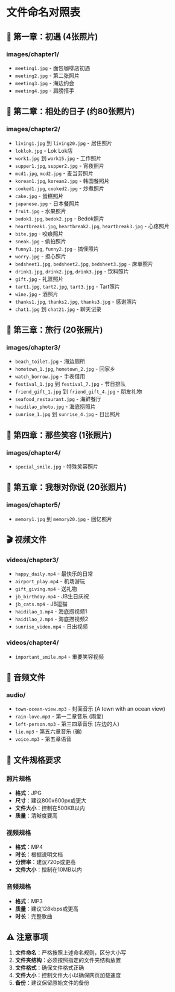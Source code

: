 # 文件命名对照表

## 📸 第一章：初遇 (4张照片)

### images/chapter1/
- `meeting1.jpg` - 面包咖啡店初遇
- `meeting2.jpg` - 第二张照片
- `meeting3.jpg` - 海边约会
- `meeting4.jpg` - 肩膀搭手

## 📸 第二章：相处的日子 (约80张照片)

### images/chapter2/
- `living1.jpg` 到 `living20.jpg` - 居住照片
- `loklok.jpg` - Lok Lok店
- `work1.jpg` 到 `work15.jpg` - 工作照片
- `supper1.jpg`, `supper2.jpg` - 宵夜照片
- `mcd1.jpg`, `mcd2.jpg` - 麦当劳照片
- `korean1.jpg`, `korean2.jpg` - 韩国餐照片
- `cooked1.jpg`, `cooked2.jpg` - 炒煮照片
- `cake.jpg` - 蛋糕照片
- `japanese.jpg` - 日本餐照片
- `fruit.jpg` - 水果照片
- `bedok1.jpg`, `bedok2.jpg` - Bedok照片
- `heartbreak1.jpg`, `heartbreak2.jpg`, `heartbreak3.jpg` - 心疼照片
- `bite.jpg` - 咬痕照片
- `sneak.jpg` - 偷拍照片
- `funny1.jpg`, `funny2.jpg` - 搞怪照片
- `worry.jpg` - 担心照片
- `bedsheet1.jpg`, `bedsheet2.jpg`, `bedsheet3.jpg` - 床单照片
- `drink1.jpg`, `drink2.jpg`, `drink3.jpg` - 饮料照片
- `gift.jpg` - 礼篮照片
- `tart1.jpg`, `tart2.jpg`, `tart3.jpg` - Tart照片
- `wine.jpg` - 酒照片
- `thanks1.jpg`, `thanks2.jpg`, `thanks3.jpg` - 感谢照片
- `chat1.jpg` 到 `chat21.jpg` - 聊天记录

## 📸 第三章：旅行 (20张照片)

### images/chapter3/
- `beach_toilet.jpg` - 海边厕所
- `hometown_1.jpg`, `hometown_2.jpg` - 回家乡
- `watch_borrow.jpg` - 手表借用
- `festival_1.jpg` 到 `festival_7.jpg` - 节日排队
- `friend_gift_1.jpg` 到 `friend_gift_4.jpg` - 朋友礼物
- `seafood_restaurant.jpg` - 海鲜餐厅
- `haidilao_photo.jpg` - 海底捞照片
- `sunrise_1.jpg` 到 `sunrise_4.jpg` - 日出照片

## 📸 第四章：那些笑容 (1张照片)

### images/chapter4/
- `special_smile.jpg` - 特殊笑容照片

## 📸 第五章：我想对你说 (20张照片)

### images/chapter5/
- `memory1.jpg` 到 `memory20.jpg` - 回忆照片

## 🎬 视频文件

### videos/chapter3/
- `happy_daily.mp4` - 最快乐的日常
- `airport_play.mp4` - 机场游玩
- `gift_giving.mp4` - 送礼物
- `jb_birthday.mp4` - JB生日庆祝
- `jb_cats.mp4` - JB逗猫
- `haidilao_1.mp4` - 海底捞视频1
- `haidilao_2.mp4` - 海底捞视频2
- `sunrise_video.mp4` - 日出视频

### videos/chapter4/
- `important_smile.mp4` - 重要笑容视频

## 🎵 音频文件

### audio/
- `town-ocean-view.mp3` - 封面音乐 (A town with an ocean view)
- `rain-love.mp3` - 第一二章音乐 (雨爱)
- `left-person.mp3` - 第三四章音乐 (左边的人)
- `lie.mp3` - 第五六章音乐 (骗)
- `voice.mp3` - 第五章语音

## 📐 文件规格要求

### 照片规格
- **格式**：JPG
- **尺寸**：建议800x600px或更大
- **文件大小**：控制在500KB以内
- **质量**：清晰度要高

### 视频规格
- **格式**：MP4
- **时长**：根据说明文档
- **分辨率**：建议720p或更高
- **文件大小**：控制在10MB以内

### 音频规格
- **格式**：MP3
- **质量**：建议128kbps或更高
- **时长**：完整歌曲

## ⚠️ 注意事项

1. **文件命名**：严格按照上述命名规则，区分大小写
2. **文件夹结构**：必须按照指定的文件夹结构放置
3. **文件格式**：确保文件格式正确
4. **文件大小**：控制文件大小以确保网页加载速度
5. **备份**：建议保留原始文件的备份
